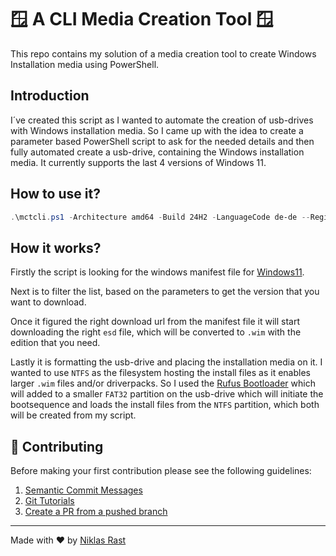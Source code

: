 # 🪟 A CLI Media Creation Tool 🪟

This repo contains my solution of a media creation tool to create Windows Installation media using PowerShell.

## Introduction
I´ve created this script as I wanted to automate the creation of usb-drives with Windows installation media.
So I came up with the idea to create a parameter based PowerShell script to ask for the needed details and then fully automated create a usb-drive, containing the Windows installation media. It currently supports the last 4 versions of Windows 11.

## How to use it?

```powershell
.\mctcli.ps1 -Architecture amd64 -Build 24H2 -LanguageCode de-de --RegionCode de-de -Edition Pro -UsbDriveLetter "E:" -Verbose
```

## How it works?
Firstly the script is looking for the windows manifest file for [Windows11](https://go.microsoft.com/fwlink/?LinkId=2156292).

Next is to filter the list, based on the parameters to get the version that you want to download.

Once it figured the right download url from the manifest file it will start downloading the right `esd` file, which will be converted to `.wim` with the edition that you need.

Lastly it is formatting the usb-drive and placing the installation media on it.
I wanted to use `NTFS` as the filesystem hosting the install files as it enables larger `.wim` files and/or driverpacks. So I used the [Rufus Bootloader](https://github.com/pbatard/uefi-ntfs) which will added to a smaller `FAT32` partition on the usb-drive which will initiate the bootsequence and loads the install files from the `NTFS` partition, which both will be created from my script.

## 🤝 Contributing

Before making your first contribution please see the following guidelines:
1. [Semantic Commit Messages](https://gist.github.com/joshbuchea/6f47e86d2510bce28f8e7f42ae84c716)
1. [Git Tutorials](https://www.youtube.com/playlist?list=PLu-nSsOS6FRIg52MWrd7C_qSnQp3ZoHwW)
1. [Create a PR from a pushed branch](https://learn.microsoft.com/en-us/azure/devops/repos/git/pull-requests?view=azure-devops&tabs=browser#from-a-pushed-branch)

---

Made with ❤️ by [Niklas Rast](https://github.com/niklasrst)